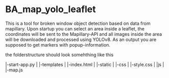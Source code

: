 # BA_map_yolo_leaflet

This is a tool for broken window object detection based on data from mapillary. Upon startup you can select an area inside a leaflet, the coordinates will be sent to the Mapillary-API and all images inside the area will be downloaded and processed using YOLOv8. As an output you are supposed to get markers with popup-information. 

the folderstructure should look somehthing like this

|-start-app.py
|
|-templates
|     |-index.html
|
|-static
|     |-css
|          |-style.css
|     |js
|          |-map.js
